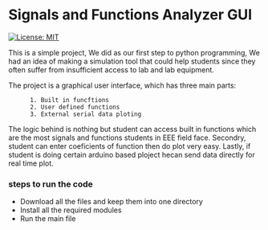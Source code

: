 # Signals and Functions Analyzer GUI
[![License: MIT](https://img.shields.io/badge/License-MIT-yellow.svg)](https://opensource.org/licenses/MIT)

This is a simple project, We did as our first step to python programming, We had an idea of making a simulation tool that could help students since they often suffer from insufficient access to lab and lab equipment.

The project is a graphical user interface, which has three main parts:
          
          1. Built in funcftions
          2. User defined functions
          3. External serial data ploting
          
 The logic behind is nothing but student can access built in functions which are the most signals and functions students in EEE field face. 
 Secondry, student can enter coeficients of function then do plot very easy.
 Lastly, if student is doing certain arduino based ploject hecan send data directly for real time plot.

 ###  steps to run the code
 - Download all the files and keep them into one directory
 - Install all the required modules
 - Run the main file
 
 
 
 
 
